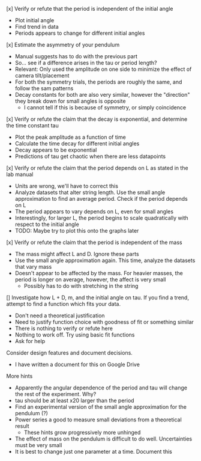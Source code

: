 [x] Verify or refute that the period is independent of the initial angle
- Plot initial angle
- Find trend in data
- Periods appears to change for different initial angles

[x] Estimate the asymmetry of your pendulum
- Manual suggests has to do with the previous part
- So... see if a difference arises in the tau or period length?
- Relevant: Only used the amplitude on one side to minimize the effect of camera tilt/placement
- For both the symmetry trials, the periods are roughly the same, and follow the sam patterns
- Decay constants for both are also very similar, however the "direction" they break down for small angles is opposite
	- I cannot tell if this is because of symmetry, or simply coincidence

[x] Verify or refute the claim that the decay is exponential, and determine the time constant tau
- Plot the peak amplitude as a function of time
- Calculate the time decay for different initial angles
- Decay appears to be exponential
- Predictions of tau get chaotic when there are less datapoints

[x] Verify or refute the claim that the period depends on L as stated in the lab manual
- Units are wrong, we'll have to correct this
- Analyze datasets that alter string length. Use the small angle approximation to find an average period. Check if the period depends on L
- The period appears to vary depends on L, even for small angles
- Interestingly, for larger L, the period begins to scale quadratically with respect to the initial angle
- TODO: Maybe try to plot this onto the graphs later

[x] Verify or refute the claim that the period is independent of the mass
- The mass might affect L and D. Ignore these parts
- Use the small angle approximation again. This time, analyze the datasets that vary mass
- Doesn't appear to be affected by the mass. For heavier masses, the period is longer on average, however, the affect is very small
	- Possibly has to do with stretching in the string

[] Investigate how L + D, m, and the initial angle on tau. If you find a trend, attempt to find a function which fits your data.
- Don't need a theoretical justification
- Need to justify function choice with goodness of fit or something similar
- There is nothing to verify or refute here
- Nothing to work off. Try using basic fit functions
- Ask for help

Consider design features and document decisions.
- I have written a document for this on Google Drive

More hints
- Apparently the angular dependence of the period and tau will change the rest of the experiment. Why?
- tau should be at least x20 larger than the period
- Find an experimental version of the small angle approximation for the pendulum (?)
- Power series a good to measure small deviations from a theoretical result
	- These hints grow progressively more unhinged
- The effect of mass on the pendulum is difficult to do well. Uncertainties must be very small
- It is best to change just one parameter at a time. Document this
